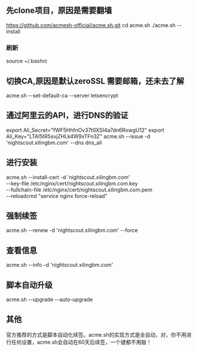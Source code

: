 ## 先clone项目，原因是需要翻墙
https://github.com/acmesh-official/acme.sh.git
cd acme.sh
./acme.sh --install 
### 刷新
source ~/.bashrc

## 切换CA,原因是默认zeroSSL 需要邮箱，还未去了解
acme.sh --set-default-ca --server letsencrypt

## 通过阿里云的API，进行DNS的验证
export Ali_Secret="fWF5HhfnOv37t0XSI4a7dn6RxwgU12"
export Ali_Key="LTAI5tR5svjZHLk4W9xTFn3Z"
acme.sh --issue -d 'nightscout.xilingbm.com'  --dns dns_ali

## 进行安装
acme.sh --install-cert -d 'nightscout.xilingbm.com' \
--key-file       /etc/nginx/cert/nightscout.xilingbm.com.key \
--fullchain-file /etc/nginx/cert/nightscout.xilingbm.com.pem \
--reloadcmd     "service nginx force-reload" 

## 强制续签
acme.sh --renew -d 'nightscout.xilingbm.com' --force

## 查看信息
acme.sh --info -d 'nightscout.xilingbm.com'

## 脚本自动升级
acme.sh --upgrade --auto-upgrade

## 其他
官方推荐的方式是脚本自动化续签。acme.sh的实现方式是全自动，对，你不用进行任何设置，acme.sh会自动在60天后续签，一个键都不用敲！
